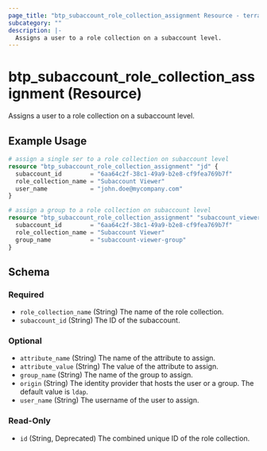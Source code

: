 ```yaml
---
page_title: "btp_subaccount_role_collection_assignment Resource - terraform-provider-btp"
subcategory: ""
description: |-
  Assigns a user to a role collection on a subaccount level.
---
```


# btp_subaccount_role_collection_assignment (Resource)

Assigns a user to a role collection on a subaccount level.

## Example Usage

```terraform
# assign a single ser to a role collection on subaccount level
resource "btp_subaccount_role_collection_assignment" "jd" {
  subaccount_id        = "6aa64c2f-38c1-49a9-b2e8-cf9fea769b7f"
  role_collection_name = "Subaccount Viewer"
  user_name            = "john.doe@mycompany.com"
}

# assign a group to a role collection on subaccount level
resource "btp_subaccount_role_collection_assignment" "subaccount_viewer_group" {
  subaccount_id        = "6aa64c2f-38c1-49a9-b2e8-cf9fea769b7f"
  role_collection_name = "Subaccount Viewer"
  group_name           = "subaccount-viewer-group"
}
```

<!-- schema generated by tfplugindocs -->
## Schema

### Required

- `role_collection_name` (String) The name of the role collection.
- `subaccount_id` (String) The ID of the subaccount.

### Optional

- `attribute_name` (String) The name of the attribute to assign.
- `attribute_value` (String) The value of the attribute to assign.
- `group_name` (String) The name of the group to assign.
- `origin` (String) The identity provider that hosts the user or a group. The default value is `ldap`.
- `user_name` (String) The username of the user to assign.

### Read-Only

- `id` (String, Deprecated) The combined unique ID of the role collection.


